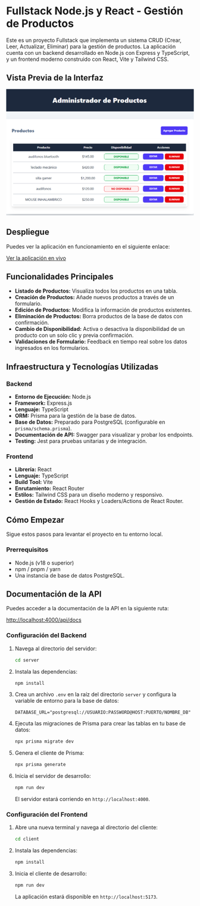 # Fullstack Node.js y React - Gestión de Productos

Este es un proyecto Fullstack que implementa un sistema CRUD (Crear, Leer, Actualizar, Eliminar) para la gestión de productos. La aplicación cuenta con un backend desarrollado en Node.js con Express y TypeScript, y un frontend moderno construido con React, Vite y Tailwind CSS.

## Vista Previa de la Interfaz

<!-- Aquí puedes agregar una captura de pantalla de la aplicación -->

![Vista Previa de la Interfaz](/client/public/admin-image.png)

## Despliegue

Puedes ver la aplicación en funcionamiento en el siguiente enlace:

[Ver la aplicación en vivo](https://administradorproductos.vercel.app/)

## Funcionalidades Principales

- **Listado de Productos:** Visualiza todos los productos en una tabla.
- **Creación de Productos:** Añade nuevos productos a través de un formulario.
- **Edición de Productos:** Modifica la información de productos existentes.
- **Eliminación de Productos:** Borra productos de la base de datos con confirmación.
- **Cambio de Disponibilidad:** Activa o desactiva la disponibilidad de un producto con un solo clic y previa confirmación.
- **Validaciones de Formulario:** Feedback en tiempo real sobre los datos ingresados en los formularios.

## Infraestructura y Tecnologías Utilizadas

### Backend

- **Entorno de Ejecución:** Node.js
- **Framework:** Express.js
- **Lenguaje:** TypeScript
- **ORM:** Prisma para la gestión de la base de datos.
- **Base de Datos:** Preparado para PostgreSQL (configurable en `prisma/schema.prisma`).
- **Documentación de API:** Swagger para visualizar y probar los endpoints.
- **Testing:** Jest para pruebas unitarias y de integración.

### Frontend

- **Librería:** React
- **Lenguaje:** TypeScript
- **Build Tool:** Vite
- **Enrutamiento:** React Router
- **Estilos:** Tailwind CSS para un diseño moderno y responsivo.
- **Gestión de Estado:** React Hooks y Loaders/Actions de React Router.

## Cómo Empezar

Sigue estos pasos para levantar el proyecto en tu entorno local.

### Prerrequisitos

- Node.js (v18 o superior)
- npm / pnpm / yarn
- Una instancia de base de datos PostgreSQL.

## Documentación de la API

Puedes acceder a la documentación de la API en la siguiente ruta:

[http://localhost:4000/api/docs](http://localhost:4000/api/docs)

### Configuración del Backend

1.  Navega al directorio del servidor:
    ```bash
    cd server
    ```
2.  Instala las dependencias:
    ```bash
    npm install
    ```
3.  Crea un archivo `.env` en la raíz del directorio `server` y configura la variable de entorno para la base de datos:
    ```
    DATABASE_URL="postgresql://USUARIO:PASSWORD@HOST:PUERTO/NOMBRE_DB"
    ```
4.  Ejecuta las migraciones de Prisma para crear las tablas en tu base de datos:
    ```bash
    npx prisma migrate dev
    ```
5.  Genera el cliente de Prisma:
    ```bash
    npx prisma generate
    ```
6.  Inicia el servidor de desarrollo:
    ```bash
    npm run dev
    ```
    El servidor estará corriendo en `http://localhost:4000`.

### Configuración del Frontend

1.  Abre una nueva terminal y navega al directorio del cliente:
    ```bash
    cd client
    ```
2.  Instala las dependencias:
    ```bash
    npm install
    ```
3.  Inicia el cliente de desarrollo:
    ```bash
    npm run dev
    ```
    La aplicación estará disponible en `http://localhost:5173`.
